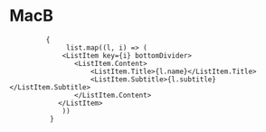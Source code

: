 # MacB
             { 
                  list.map((l, i) => ( 
                 <ListItem key={i} bottomDivider>
                    <ListItem.Content>
                        <ListItem.Title>{l.name}</ListItem.Title>
                        <ListItem.Subtitle>{l.subtitle}</ListItem.Subtitle>
                    </ListItem.Content>
                </ListItem> 
                 ))
              } 
